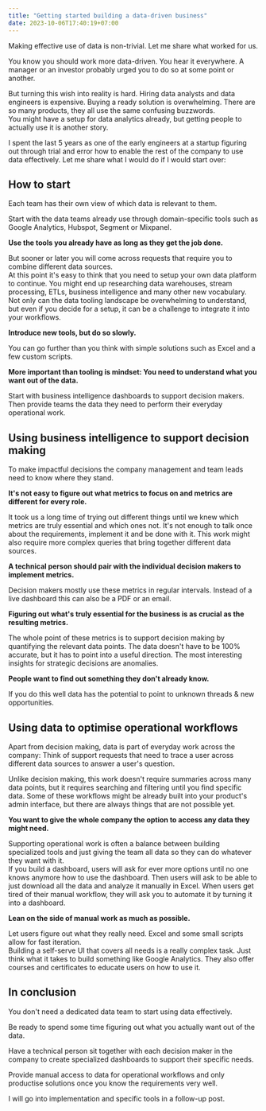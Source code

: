 ```yaml
---
title: "Getting started building a data-driven business"
date: 2023-10-06T17:40:19+07:00
---
```


Making effective use of data is non-trivial. Let me share what worked for us.
<!--more-->

You know you should work more data-driven. You hear it everywhere. A manager or an investor probably urged you to do so at some point or another.

But turning this wish into reality is hard. Hiring data analysts and data engineers is expensive. Buying a ready solution is overwhelming. There are so many products, they all use the same confusing buzzwords.
<br>
You might have a setup for data analytics already, but getting people to actually use it is another story.

I spent the last 5 years as one of the early engineers at a startup figuring out through trial and error how to enable the rest of the company to use data effectively. Let me share what I would do if I would start over:


## How to start

Each team has their own view of which data is relevant to them.

Start with the data teams already use through domain-specific tools such as Google Analytics, Hubspot, Segment or Mixpanel.

**Use the tools you already have as long as they get the job done.**

But sooner or later you will come across requests that require you to combine different data sources.
<br>
At this point it's easy to think that you need to setup your own data platform to continue.
You might end up researching data warehouses, stream processing, ETLs, business intelligence and many other new vocabulary. Not only can the data tooling landscape be overwhelming to understand, but even if you decide for a setup, it can be a challenge to integrate it into your workflows.

**Introduce new tools, but do so slowly.**

You can go further than you think with simple solutions such as Excel and a few custom scripts.

**More important than tooling is mindset: You need to understand what you want out of the data.**

Start with business intelligence dashboards to support decision makers. Then provide teams the data they need to perform their everyday operational work.


## Using business intelligence to support decision making

To make impactful decisions the company management and team leads need to know where they stand.

**It's not easy to figure out what metrics to focus on and metrics are different for every role.**

It took us a long time of trying out different things until we knew which metrics are truly essential and which ones not. It's not enough to talk once about the requirements, implement it and be done with it. This work might also require more complex queries that bring together different data sources.

**A technical person should pair with the individual decision makers to implement metrics.**

Decision makers mostly use these metrics in regular intervals. Instead of a live dashboard this can also be a PDF or an email.

**Figuring out what's truly essential for the business is as crucial as the resulting metrics.**

The whole point of these metrics is to support decision making by quantifying the relevant data points. The data doesn't have to be 100% accurate, but it has to point into a useful direction.
The most interesting insights for strategic decisions are anomalies.

**People want to find out something they don't already know.**

If you do this well data has the potential to point to unknown threads & new opportunities.


## Using data to optimise operational workflows

Apart from decision making, data is part of everyday work across the company: Think of support requests that need to trace a user across different data sources to answer a user's question.

Unlike decision making, this work doesn't require summaries across many data points, but it requires searching and filtering until you find specific data. Some of these workflows might be already built into your product's admin interface, but there are always things that are not possible yet.

**You want to give the whole company the option to access any data they might need.**

Supporting operational work is often a balance between building specialized tools and just giving the team all data so they can do whatever they want with it.
<br>
If you build a dashboard, users will ask for ever more options until no one knows anymore how to use the dashboard. Then users will ask to be able to just download all the data and analyze it manually in Excel. When users get tired of their manual workflow, they will ask you to automate it by turning it into a dashboard.

**Lean on the side of manual work as much as possible.**

Let users figure out what they really need. Excel and some small scripts allow for fast iteration.
<br>
Building a self-serve UI that covers all needs is a really complex task. Just think what it takes to build something like Google Analytics. They also offer courses and certificates to educate users on how to use it.


## In conclusion

You don't need a dedicated data team to start using data effectively.

Be ready to spend some time figuring out what you actually want out of the data.

Have a technical person sit together with each decision maker in the company to create specialized dashboards to support their specific needs.

Provide manual access to data for operational workflows and only productise solutions once you know the requirements very well.

I will go into implementation and specific tools in a follow-up post.
